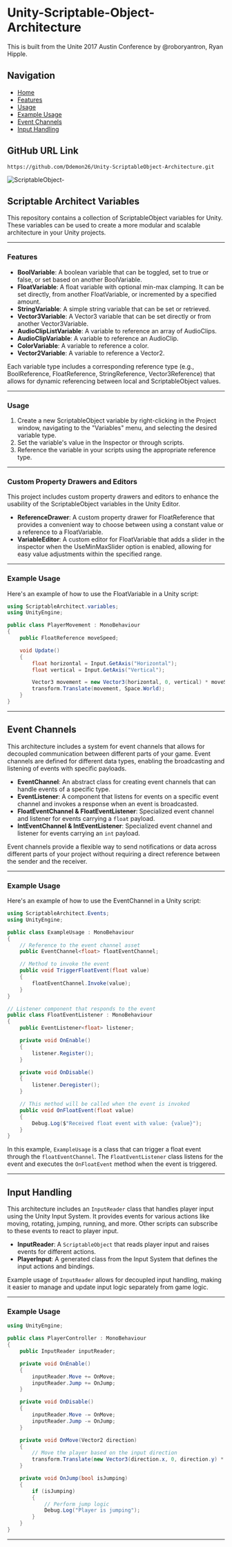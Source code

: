 # Unity-Scriptable-Object-Architecture

This is built from the Unite 2017 Austin Conference by @roboryantron, Ryan Hipple.

## Navigation

* [Home](#unity-scriptable-object-architecture)
* [Features](#features)
* [Usage](#usage)
* [Example Usage](#example-usage)
* [Event Channels](#event-channels)
* [Input Handling](#input-handling)

## GitHub URL Link

```
https://github.com/Ddemon26/Unity-ScriptableObject-Architecture.git
```

![ScriptableObject-](https://github.com/Ddemon26/Unity-ScriptableObject-Architecture/assets/95268795/0540d975-d821-4b5c-be7f-51253df91c4d)

## Scriptable Architect Variables

This repository contains a collection of ScriptableObject variables for Unity. These variables can be used to create a more modular and scalable architecture in your Unity projects.

***

### Features

- **BoolVariable**: A boolean variable that can be toggled, set to true or false, or set based on another BoolVariable.
- **FloatVariable**: A float variable with optional min-max clamping. It can be set directly, from another FloatVariable, or incremented by a specified amount.
- **StringVariable**: A simple string variable that can be set or retrieved.
- **Vector3Variable**: A Vector3 variable that can be set directly or from another Vector3Variable.
- **AudioClipListVariable**: A variable to reference an array of AudioClips.
- **AudioClipVariable**: A variable to reference an AudioClip.
- **ColorVariable**: A variable to reference a color.
- **Vector2Variable**: A variable to reference a Vector2.

Each variable type includes a corresponding reference type (e.g., BoolReference, FloatReference, StringReference, Vector3Reference) that allows for dynamic referencing between local and ScriptableObject values.

***

### Usage

1. Create a new ScriptableObject variable by right-clicking in the Project window, navigating to the "Variables" menu, and selecting the desired variable type.
2. Set the variable's value in the Inspector or through scripts.
3. Reference the variable in your scripts using the appropriate reference type.

***

### Custom Property Drawers and Editors

This project includes custom property drawers and editors to enhance the usability of the ScriptableObject variables in the Unity Editor.

- **ReferenceDrawer**: A custom property drawer for FloatReference that provides a convenient way to choose between using a constant value or a reference to a FloatVariable.
- **VariableEditor**: A custom editor for FloatVariable that adds a slider in the inspector when the UseMinMaxSlider option is enabled, allowing for easy value adjustments within the specified range.

***

### Example Usage

Here's an example of how to use the FloatVariable in a Unity script:

```csharp
using ScriptableArchitect.variables;
using UnityEngine;

public class PlayerMovement : MonoBehaviour
{
    public FloatReference moveSpeed;

    void Update()
    {
        float horizontal = Input.GetAxis("Horizontal");
        float vertical = Input.GetAxis("Vertical");

        Vector3 movement = new Vector3(horizontal, 0, vertical) * moveSpeed.Value * Time.deltaTime;
        transform.Translate(movement, Space.World);
    }
}
```
***

## Event Channels

This architecture includes a system for event channels that allows for decoupled communication between different parts of your game. Event channels are defined for different data types, enabling the broadcasting and listening of events with specific payloads.

- **EventChannel**: An abstract class for creating event channels that can handle events of a specific type.
- **EventListener**: A component that listens for events on a specific event channel and invokes a response when an event is broadcasted.
- **FloatEventChannel & FloatEventListener**: Specialized event channel and listener for events carrying a `float` payload.
- **IntEventChannel & IntEventListener**: Specialized event channel and listener for events carrying an `int` payload.

Event channels provide a flexible way to send notifications or data across different parts of your project without requiring a direct reference between the sender and the receiver.

***

### Example Usage

Here's an example of how to use the EventChannel in a Unity script:

```csharp
using ScriptableArchitect.Events;
using UnityEngine;

public class ExampleUsage : MonoBehaviour
{
    // Reference to the event channel asset
    public EventChannel<float> floatEventChannel;

    // Method to invoke the event
    public void TriggerFloatEvent(float value)
    {
        floatEventChannel.Invoke(value);
    }
}

// Listener component that responds to the event
public class FloatEventListener : MonoBehaviour
{
    public EventListener<float> listener;

    private void OnEnable()
    {
        listener.Register();
    }

    private void OnDisable()
    {
        listener.Deregister();
    }

    // This method will be called when the event is invoked
    public void OnFloatEvent(float value)
    {
        Debug.Log($"Received float event with value: {value}");
    }
}
```

In this example, `ExampleUsage` is a class that can trigger a float event through the `floatEventChannel`. The `FloatEventListener` class listens for the event and executes the `OnFloatEvent` method when the event is triggered.

***

## Input Handling

This architecture includes an `InputReader` class that handles player input using the Unity Input System. It provides events for various actions like moving, rotating, jumping, running, and more. Other scripts can subscribe to these events to react to player input.

- **InputReader**: A `ScriptableObject` that reads player input and raises events for different actions.
- **PlayerInput**: A generated class from the Input System that defines the input actions and bindings.

Example usage of `InputReader` allows for decoupled input handling, making it easier to manage and update input logic separately from game logic.

***

### Example Usage

```csharp
using UnityEngine;

public class PlayerController : MonoBehaviour
{
    public InputReader inputReader;

    private void OnEnable()
    {
        inputReader.Move += OnMove;
        inputReader.Jump += OnJump;
    }

    private void OnDisable()
    {
        inputReader.Move -= OnMove;
        inputReader.Jump -= OnJump;
    }

    private void OnMove(Vector2 direction)
    {
        // Move the player based on the input direction
        transform.Translate(new Vector3(direction.x, 0, direction.y) * Time.deltaTime);
    }

    private void OnJump(bool isJumping)
    {
        if (isJumping)
        {
            // Perform jump logic
            Debug.Log("Player is jumping");
        }
    }
}
```


***
